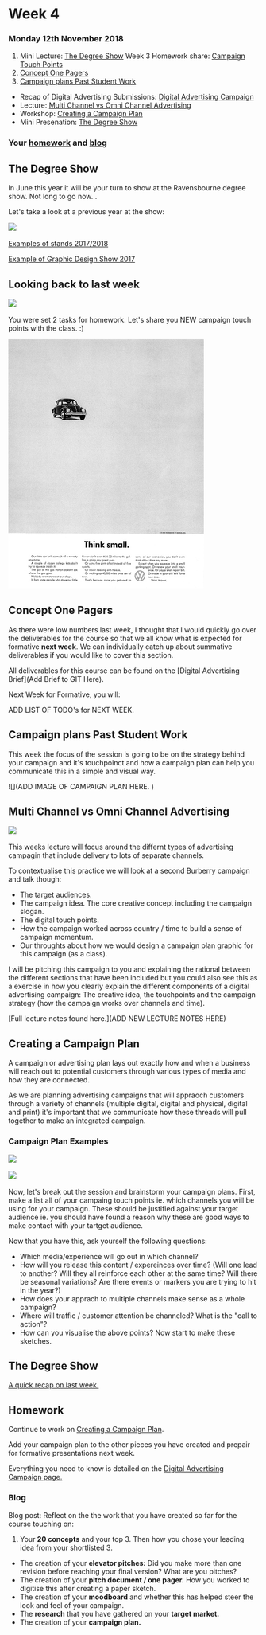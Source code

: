 # Week 4

### Monday 12th November 2018

1. Mini Lecture: [The Degree Show](The_Degree_Show)
Week 3 Homework share: [Campaign Touch Points](https://github.com/RavensbourneWebMedia/Digital_Advertising/tree/Digital_Advertising_2018/19/sessions/03#homework) 
2. [Concept One Pagers](#Concept_One_Pagers)
3. [Campaign plans Past Student Work](#Campaign_Plans_Past_Student_Work)
* Recap of Digital Advertising Submissions: [Digital Advertising Campaign](https://github.com/RavensbourneWebMedia/Digital_Advertising/tree/Digital_Advertising_2017/18/projects/Digital_Advertising)
* Lecture: [Multi Channel vs Omni Channel Advertising](#multi-channel-vs-omni-channel-advertising)
* Workshop: [Creating a Campaign Plan](#creating-a-campaign-plan) 
* Mini Presenation: [The Degree Show](#the-degree-show)

### Your [homework](#homework) and [blog](#blog)

## The Degree Show

In June this year it will be your turn to show at the Ravensbourne degree show. Not long to go now...

Let's take a look at a previous year at the show: 

[<img src="https://github.com/RavensbourneWebMedia/Digital_Advertising/blob/Digital_Advertising_2018/19/sessions/04/assets/The_degree_show.jpg">](https://www.youtube.com/watch?v=d2dykZFiHmo)

[Examples of stands 2017/2018](https://github.com/RavensbourneWebMedia/Digital_Advertising/blob/Digital_Advertising_2018/19/sessions/04/assets/Web_Media_Degree_Show_Mini_Lectur_2019.pdf)

[Example of Graphic Design Show 2017](https://www.youtube.com/watch?v=_sENq4tLHuw)

## Looking back to last week

![](https://github.com/RavensbourneWebMedia/Digital_Advertising/blob/Digital_Advertising_2018/19/sessions/04/assets/tenor_2.gif)

You were set 2 tasks for homework. Let's share you NEW campaign touch points with the class. :)

![](https://github.com/RavensbourneWebMedia/Digital_Advertising/blob/master/Think_Small.jpg)

## Concept One Pagers

As there were low numbers last week, I thought that I would quickly go over the deliverables for the course so that we all know what is expected for formative **next week**. We can individually catch up about summative deliverables if you would like to cover this section. 

All deliverables for this course can be found on the [Digital Advertising Brief](Add Brief to GIT Here).

Next Week for Formative, you will: 

ADD LIST OF TODO's for NEXT WEEK. 

## Campaign plans Past Student Work

This week the focus of the session is going to be on the strategy behind your campaign and it's touchpoinct and how a  campaign plan can help you communicate this in a simple and visual way. 

![](ADD IMAGE OF CAMPAIGN PLAN HERE. )

## Multi Channel vs Omni Channel Advertising

![](https://github.com/RavensbourneWebMedia/Digital_Advertising/blob/Digital_Advertising_2017/18/sessions/04/Omni-channel_image_small.jpg)

This weeks lecture will focus around the differnt types of advertising campagin that include delivery to lots of separate channels. 

To contextualise this practice we will look at a second Burberry campaign and talk though:

* The target audiences. 
* The campaign idea. The core creative concept including the campaign slogan. 
* The digital touch points. 
* How the campaign worked across country / time to build a sense of campaign momentum.
* Our throughts about how we would design a campaign plan graphic for this campaign (as a class). 

I will be pitching this campaign to you and explaining the rational between the different sections that have been included but you could also see this as a exercise in how you clearly explain the different components of a digital advertising campaign: The creative idea, the touchpoints and the campaign strategy (how the campaign works over channels and time). 

[Full lecture notes found here.](ADD NEW LECTURE NOTES HERE)

## Creating a Campaign Plan

A campaign or advertising plan lays out exactly how and when a business will reach out to potential customers through various types of media and how they are connected. 

As we are planning advertising campaigns that will appraoch customers through a variety of channels (multiple digital, digital and physical, digital and print) it's important that we communicate how these threads will pull together to make an integrated campaign. 

### Campaign Plan Examples

![](https://github.com/RavensbourneWebMedia/Digital_Advertising/blob/Digital_Advertising_2017/18/sessions/04/Campaign_Plan_1.png)

![](https://github.com/RavensbourneWebMedia/Digital_Advertising/blob/Digital_Advertising_2017/18/sessions/04/Campaign_Plan_2.png)

Now, let's break out the session and brainstorm your campaign plans. First, make a list all of your campaing touch points ie. which channels you will be using for your campaign. These should be justified against your target audience ie. you should have found a reason why these are good ways to make contact with your tartget audience. 

Now that you have this, ask yourself the following questions:

* Which media/experience will go out in which channel? 
* How will you release this content / expereinces over time? (Will one lead to another? Will they all reinforce each other at the same time? Will there be seasonal variations? Are there events or markers you are trying to hit in the year?) 
* How does your apprach to multiple channels make sense as a whole campaign? 
* Where will traffic / customer attention be channeled? What is the "call to action"?
* How can you visualise the above points? Now start to make these sketches. 


## The Degree Show

[A quick recap on last week.](https://github.com/RavensbourneWebMedia/Digital_Advertising/tree/Digital_Advertising_2017/18/sessions/03#the-degree-show)

## Homework
    
Continue to work on [Creating a Campaign Plan](#creating-a-campaign-plan). 

Add your campaign plan to the other pieces you have created and prepair for formative presentations next week. 

Everything you need to know is detailed on the [Digital Advertising Campaign page.](https://github.com/RavensbourneWebMedia/Digital_Advertising/tree/Digital_Advertising_2017/18/projects/Digital_Advertising)

### Blog 

Blog post: Reflect on the the work that you have created so far for the course touching on:

1. Your **20 concepts** and your top 3. Then how you chose your leading idea from your shortlisted 3. 
* The creation of your **elevator pitches:** Did you make more than one revision before reaching your final version? What are you pitches? 
* The creation of your **pitch document / one pager.** How you worked to digitise this after creating a paper sketch. 
* The creation of your **moodboard** and whether this has helped steer the look and feel of your campaign. 
* The **research** that you have gathered on your **target market.** 
* The creation of your **campaign plan.** 
